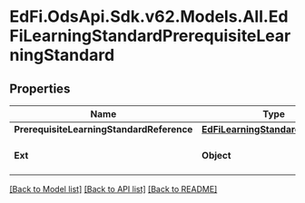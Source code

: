 # EdFi.OdsApi.Sdk.v62.Models.All.EdFiLearningStandardPrerequisiteLearningStandard

## Properties

Name | Type | Description | Notes
------------ | ------------- | ------------- | -------------
**PrerequisiteLearningStandardReference** | [**EdFiLearningStandardReference**](EdFiLearningStandardReference.md) |  | 
**Ext** | **Object** | Extensions to the LearningStandardPrerequisiteLearningStandard entity. | [optional] 

[[Back to Model list]](../../README.md#documentation-for-models) [[Back to API list]](../../README.md#documentation-for-api-endpoints) [[Back to README]](../../README.md)

